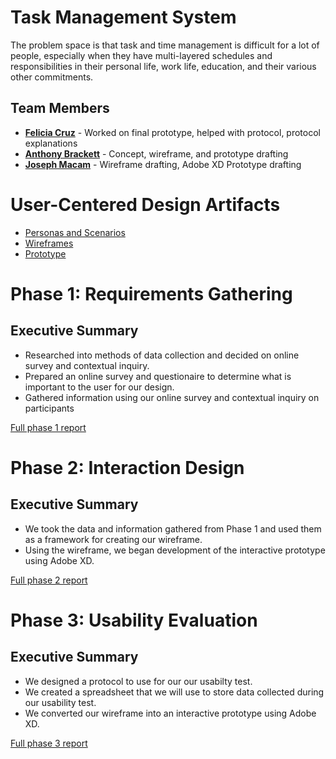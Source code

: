 # Task Management System

The problem space is that task and time management is difficult for a lot of people, especially when they have multi-layered schedules and responsibilities in their personal life, work life, education, and their various other commitments.

## Team Members

* **[Felicia Cruz](https://usabilityengineering.github.io/ux-portfolio-FeliciaCruz-24/)** - Worked on final prototype, helped with protocol, protocol explanations
* **[Anthony Brackett](https://usabilityengineering.github.io/ux-portfolio-Brackett1/)** - Concept, wireframe, and prototype drafting 
* **[Joseph Macam](https://usabilityengineering.github.io/ux-portfolio-jdmacam/)** - Wireframe drafting, Adobe XD Prototype drafting 

# User-Centered Design Artifacts

* [Personas and Scenarios](personas-scenarios.md)
* [Wireframes](assets/TaskMasters_finalwireframe.pdf)
* [Prototype](https://xd.adobe.com/view/1db9ead2-34be-4b91-ba7c-0afac8078824-48ea/)

# Phase 1: Requirements Gathering

## Executive Summary

* Researched into methods of data collection and decided on online survey and contextual inquiry.
* Prepared an online survey and questionaire to determine what is important to the user for our design.
* Gathered information using our online survey and contextual inquiry on participants

[Full phase 1 report](phase1/)

# Phase 2: Interaction Design

## Executive Summary

* We took the data and information gathered from Phase 1 and used them as a framework for creating our wireframe.
* Using the wireframe, we began development of the interactive prototype using Adobe XD.

[Full phase 2 report](phase2/)

# Phase 3: Usability Evaluation

## Executive Summary

* We designed a protocol to use for our our usabilty test.
* We created a spreadsheet that we will use to store data collected during our usability test.
* We converted our wireframe into an interactive prototype using Adobe XD.

[Full phase 3 report](phase3/)
